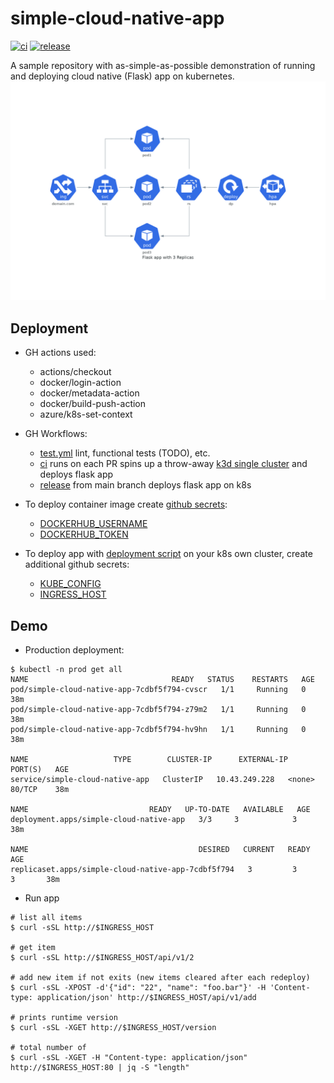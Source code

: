 # simple-cloud-native-app
[![ci](https://github.com/atrakic/simple-cloud-native-app/actions/workflows/ci.yml/badge.svg)](https://github.com/atrakic/simple-cloud-native-app/actions/workflows/ci.yml)
[![release](https://github.com/atrakic/simple-cloud-native-app/actions/workflows/release.yml/badge.svg)](https://github.com/atrakic/simple-cloud-native-app/actions/workflows/release.yml)

A sample repository with as-simple-as-possible demonstration of running and deploying cloud native (Flask) app on kubernetes.
![Kubernetes app](docs/img/flask_app_with_3_replicas.png)

## Deployment
* GH actions used:
  * actions/checkout
  * docker/login-action
  * docker/metadata-action
  * docker/build-push-action
  * azure/k8s-set-context

* GH Workflows:
  * [test.yml](.github/workflows/test.yml) lint, functional tests (TODO), etc.
  * [ci](.github/workflows/ci.yml) runs on each PR spins up a throw-away [k3d single cluster](https://github.com/AbsaOSS/k3d-action) and deploys flask app
  * [release](.github/workflows/release.yml) from main branch deploys flask app on k8s

* To deploy container image create [github secrets](https://docs.github.com/en/actions/reference/encrypted-secrets):
  * [DOCKERHUB_USERNAME](https://docs.docker.com/docker-id/)
  * [DOCKERHUB_TOKEN](https://docs.docker.com/docker-hub/access-tokens/)

* To deploy app with [deployment script](scripts/deploy.sh) on your k8s own cluster, create additional github secrets:
  * [KUBE_CONFIG](https://kubernetes.io/docs/concepts/configuration/organize-cluster-access-kubeconfig/)
  * [INGRESS_HOST](https://kubernetes.io/docs/concepts/services-networking/ingress/#name-based-virtual-hosting)

## Demo
- Production deployment:

```
$ kubectl -n prod get all
NAME                                READY   STATUS    RESTARTS   AGE
pod/simple-cloud-native-app-7cdbf5f794-cvscr   1/1     Running   0          38m
pod/simple-cloud-native-app-7cdbf5f794-z79m2   1/1     Running   0          38m
pod/simple-cloud-native-app-7cdbf5f794-hv9hn   1/1     Running   0          38m

NAME                   TYPE        CLUSTER-IP      EXTERNAL-IP   PORT(S)   AGE
service/simple-cloud-native-app   ClusterIP   10.43.249.228   <none>        80/TCP    38m

NAME                           READY   UP-TO-DATE   AVAILABLE   AGE
deployment.apps/simple-cloud-native-app   3/3     3            3           38m

NAME                                      DESIRED   CURRENT   READY   AGE
replicaset.apps/simple-cloud-native-app-7cdbf5f794   3         3         3       38m
```

- Run app

```
# list all items
$ curl -sSL http://$INGRESS_HOST

# get item 
$ curl -sSL http://$INGRESS_HOST/api/v1/2

# add new item if not exits (new items cleared after each redeploy)
$ curl -sSL -XPOST -d'{"id": "22", "name": "foo.bar"}' -H 'Content-type: application/json' http://$INGRESS_HOST/api/v1/add

# prints runtime version
$ curl -sSL -XGET http://$INGRESS_HOST/version

# total number of 
$ curl -sSL -XGET -H "Content-type: application/json" http://$INGRESS_HOST:80 | jq -S "length"

```
